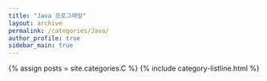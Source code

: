 ```yaml
---
title: "Java 프로그래밍"
layout: archive
permalink: /categories/Java/
author_profile: true
sidebar_main: true
---
```

{% assign posts = site.categories.C %}
{% include category-listline.html %}
